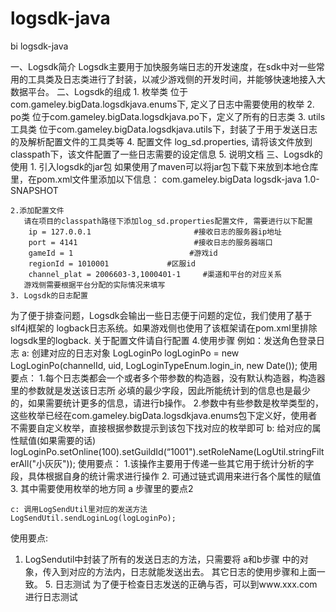 # logsdk-java
bi logsdk-java

一、Logsdk简介
	Logsdk主要用于加快服务端日志的开发速度，在sdk中对一些常用的工具类及日志类进行了封装，以减少游戏侧的开发时间，并能够快速地接入大数据平台。
二、Logsdk的组成
      1. 枚举类
          位于com.gameley.bigData.logsdkjava.enums下, 定义了日志中需要使用的枚举
      2. po类
         位于com.gameley.bigData.logsdkjava.po下，定义了所有的日志类
      3. utils工具类
          位于com.gameley.bigData.logsdkjava.utils下，封装了于用于发送日志的及解析配置文件的工具类等
      4. 配置文件
          log_sd.properties, 请将该文件放到classpath下，该文件配置了一些日志需要的设定信息
      5. 说明文档
三、Logsdk的使用
           1. 引入logsdk的jar包
如果使用了maven可以将jar包下载下来放到本地仓库里，在pom.xml文件里添加以下信息：
<dependencies>
	<dependency>
		<groupId>com.gameley.bigData</groupId>
			<artifactId>logsdk-java</artifactId>
			<version>1.0-SNAPSHOT</version>
	</dependency>
</dependencies>

	2.添加配置文件
	   请在项目的classpath路径下添加log_sd.properties配置文件, 需要进行以下配置
	    ip = 127.0.0.1                       #接收日志的服务器ip地址
	    port = 4141                          #接收日志的服务器端口
	    gameId = 1                          #游戏id
	    regionId = 1010001             #区服id
	    channel_plat = 2006603-3,1000401-1     #渠道和平台的对应关系
	   游戏侧需要根据平台分配的实际情况来填写
	3. Logsdk的日志配置
 为了便于排查问题，Logsdk会输出一些日志便于问题的定位，我们使用了基于slf4j框架的	  logback日志系统。如果游戏侧也使用了该框架请在pom.xml里排除logsdk里的logback. 关于配置文件请自行配置
	4.使用步骤
           例如：发送角色登录日志
           	a: 创建对应的日志对象
	LogLoginPo logLoginPo = new LogLoginPo(channelId, uid, LogLoginTypeEnum.login_in, new Date());
使用要点：
1.每个日志类都会一个或者多个带参数的构造器，没有默认构造器，构造器里的参数就是发送该日志所  必填的最少字段，因此所能统计到的信息也是最少的，如果需要统计更多的信息，请进行b操作。
2.参数中有些参数是枚举类型的，这些枚举已经在com.gameley.bigData.logsdkjava.enums包下定义好，使用者不需要自定义枚举，直接根据参数提示到该包下找对应的枚举即可
b: 给对应的属性赋值(如果需要的话)			  logLoginPo.setOnline(100).setGuildId(“1001").setRoleName(LogUtil.stringFilterAll("小灰灰"));
	使用要点：
	1.该操作主要用于传递一些其它用于统计分析的字段，具体根据自身的统计需求进行操作
	2. 可通过链式调用来进行各个属性的赋值
              3. 其中需要使用枚举的地方同 a 步骤里的要点2



	c: 调用LogSendUtil里对应的发送方法
	LogSendUtil.sendLoginLog(logLoginPo);
  使用要点:
  1. LogSendutil中封装了所有的发送日志的方法，只需要将 a和b步骤 中的对象，传入到对应的方法内，日志就能发送出去。
   	其它日志的使用步骤和上面一致。
          5. 日志测试
	为了便于检查日志发送的正确与否，可以到www.xxx.com进行日志测试
